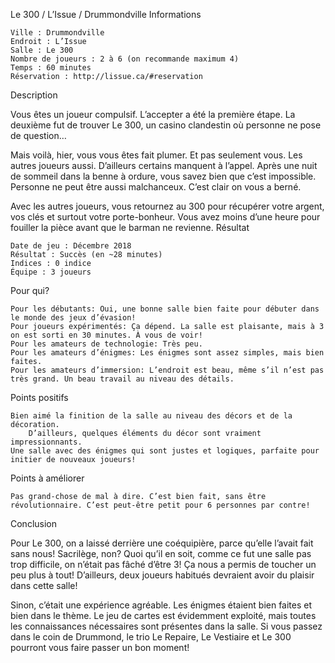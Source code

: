
Le 300 / L’Issue / Drummondville
Informations

    Ville : Drummondville
    Endroit : L’Issue
    Salle : Le 300
    Nombre de joueurs : 2 à 6 (on recommande maximum 4)
    Temps : 60 minutes
    Réservation : http://lissue.ca/#reservation

 
Description

Vous êtes un joueur compulsif. L’accepter a été la première étape. La deuxième fut de trouver Le 300, un casino clandestin où personne ne pose de question…

Mais voilà, hier, vous vous êtes fait plumer. Et pas seulement vous. Les autres joueurs aussi. D’ailleurs certains manquent à l’appel. Après une nuit de sommeil dans la benne à ordure, vous savez bien que c’est impossible. Personne ne peut être aussi malchanceux. C’est clair on vous a berné.

Avec les autres joueurs, vous retournez au 300 pour récupérer votre argent, vos clés et surtout votre porte-bonheur. Vous avez moins d’une heure pour fouiller la pièce avant que le barman ne revienne.
Résultat

    Date de jeu : Décembre 2018
    Résultat : Succès (en ~28 minutes)
    Indices : 0 indice
    Équipe : 3 joueurs

Pour qui?

    Pour les débutants: Oui, une bonne salle bien faite pour débuter dans le monde des jeux d’évasion!
    Pour joueurs expérimentés: Ça dépend. La salle est plaisante, mais à 3 on est sorti en 30 minutes. À vous de voir!
    Pour les amateurs de technologie: Très peu.
    Pour les amateurs d’énigmes: Les énigmes sont assez simples, mais bien faites.
    Pour les amateurs d’immersion: L’endroit est beau, même s’il n’est pas très grand. Un beau travail au niveau des détails.

 Points positifs

    Bien aimé la finition de la salle au niveau des décors et de la décoration.
        D’ailleurs, quelques éléments du décor sont vraiment impressionnants.
    Une salle avec des énigmes qui sont justes et logiques, parfaite pour initier de nouveaux joueurs!

Points à améliorer

    Pas grand-chose de mal à dire. C’est bien fait, sans être révolutionnaire. C’est peut-être petit pour 6 personnes par contre!

Conclusion

Pour Le 300, on a laissé derrière une coéquipière, parce qu’elle l’avait fait sans nous! Sacrilège, non? Quoi qu’il en soit, comme ce fut une salle pas trop difficile, on n’était pas fâché d’être 3! Ça nous a permis de toucher un peu plus à tout! D’ailleurs, deux joueurs habitués devraient avoir du plaisir dans cette salle!

Sinon, c’était une expérience agréable. Les énigmes étaient bien faites et bien dans le thème. Le jeu de cartes est évidemment exploité, mais toutes les connaissances nécessaires sont présentes dans la salle. Si vous passez dans le coin de Drummond, le trio Le Repaire, Le Vestiaire et Le 300 pourront vous faire passer un bon moment!
